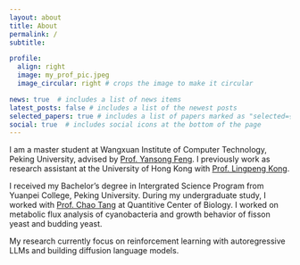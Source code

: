 ```yaml
---
layout: about
title: About
permalink: /
subtitle: 

profile:
  align: right
  image: my_prof_pic.jpeg
  image_circular: right # crops the image to make it circular

news: true  # includes a list of news items
latest_posts: false # includes a list of the newest posts
selected_papers: true # includes a list of papers marked as "selected={true}"
social: true  # includes social icons at the bottom of the page
---
```

I am a master student at Wangxuan Institute of Computer Technology, Peking University, advised by [Prof. Yansong Feng](https://yansongfeng.github.io/). I previously work as research assistant at the University of Hong Kong with [Prof. Lingpeng Kong](https://ikekonglp.github.io/). 

I received my Bachelor’s degree in Intergrated Science Program from Yuanpei College, Peking University. During my undergraduate study, I worked with [Prof. Chao Tang](http://cqb.pku.edu.cn/tanglab/index.htm) at Quantitive Center of Biology. I worked on metabolic flux analysis of cyanobacteria and growth behavior of fisson yeast and budding yeast.


My research currently focus on reinforcement learning with autoregressive LLMs and building diffusion language models.  





